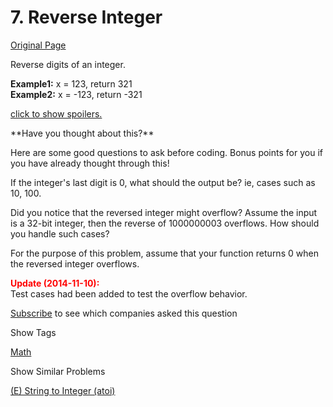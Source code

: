 # 7. Reverse Integer

[Original Page](https://leetcode.com/problems/reverse-integer/)

Reverse digits of an integer.

**Example1:** x = 123, return 321  
**Example2:** x = -123, return -321

[click to show spoilers.](#)

<div class="spoilers" style="display: block;">**Have you thought about this?**

Here are some good questions to ask before coding. Bonus points for you if you have already thought through this!

If the integer's last digit is 0, what should the output be? ie, cases such as 10, 100.

Did you notice that the reversed integer might overflow? Assume the input is a 32-bit integer, then the reverse of 1000000003 overflows. How should you handle such cases?

For the purpose of this problem, assume that your function returns 0 when the reversed integer overflows.

**<font color="red">Update (2014-11-10):</font>**  
Test cases had been added to test the overflow behavior.

</div>

<div>

[Subscribe](/subscribe/) to see which companies asked this question

</div>

<div>

<div id="tags" class="btn btn-xs btn-warning">Show Tags</div>

<span class="hidebutton">[Math](/tag/math/)</span></div>

<div>

<div id="similar" class="btn btn-xs btn-warning">Show Similar Problems</div>

<span class="hidebutton">[(E) String to Integer (atoi)](/problems/string-to-integer-atoi/)</span></div>